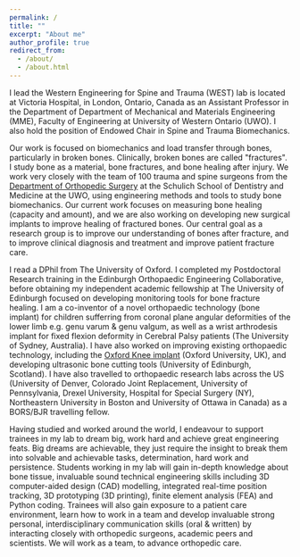 ```yaml
---
permalink: /
title: ""
excerpt: "About me"
author_profile: true
redirect_from: 
  - /about/
  - /about.html
---
```

I lead the Western Engineering for Spine and Trauma (WEST) lab is located at Victoria Hospital, in London, Ontario, Canada as an Assistant Professor in the Department of Department of Mechanical and Materials Engineering (MME), Faculty of Engineering at University of Western Ontario (UWO). I also hold the position of Endowed Chair in Spine and Trauma Biomechanics. 

Our work is focused on biomechanics and load transfer through bones, particularly in broken bones. Clinically, broken bones are called "fractures". I study bone as a material, bone fractures, and bone healing after injury. We work very closely with the team of 100 trauma and spine surgeons from the [Department of Orthopedic Surgery](https://www.schulich.uwo.ca/surgery//divisions/orthopaedic_surgery.html) at the Schulich School of Dentistry and Medicine at the UWO, using engineering methods and tools to study bone biomechanics. Our current work focuses on measuring bone healing (capacity and amount), and we are also working on developing new surgical implants to improve healing of fractured bones. Our central goal as a research group is to improve our understanding of bones after fracture, and to improve clinical diagnosis and treatment and improve patient fracture care.

I read a DPhil from The University of Oxford. I completed my Postdoctoral Research training in the Edinburgh Orthopaedic Engineering Collaborative, before obtaining my independent academic fellowship at The University of Edinburgh focused on developing monitoring tools for bone fracture healing. I am a co-inventor of a novel orthopaedic technology (bone implant) for children sufferring from coronal plane angular deformities of the lower limb e.g. genu varum & genu valgum, as well as a wrist arthrodesis implant for fixed flexion deformity in Cerebral Palsy patients (The University of Sydney, Australia). I have also worked on improving existing orthopaedic technology, including the [Oxford Knee implant](https://www.zimmerbiomet.com/en/products-and-solutions/specialties/knee/oxford-partial-knee.html) (Oxford University, UK), and developing ultrasonic bone cutting tools (University of Edinburgh, Scotland). I have also travelled to orthopaedic research labs across the US (University of Denver, Colorado Joint Replacement, University of Pennsylvania, Drexel University, Hospital for Special Surgery (NY), Northeastern University in Boston and University of Ottawa in Canada) as a BORS/BJR travelling fellow.

Having studied and worked around the world, I endeavour to support trainees in my lab to dream big, work hard and achieve great engineering feats. Big dreams are achievable, they just require the insight to break them into solvable and achievable tasks, determination, hard work and persistence.  Students working in my lab will gain in-depth knowledge about bone tissue, invaluable sound technical engineering skills including 3D computer-aided design (CAD) modelling, integrated real-time position tracking, 3D prototyping (3D printing), finite element analysis (FEA) and Python coding. Trainees will also gain exposure to a patient care environment, learn how to work in a team and develop invaluable strong personal, interdisciplinary communication skills (oral & written) by interacting closely with orthopedic surgeons, academic peers and scientists. We will work as a team, to advance orthopedic care.
